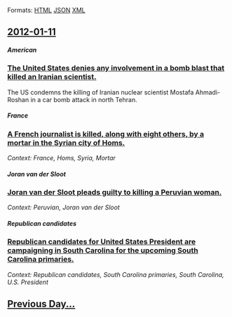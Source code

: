 
Formats: [HTML](2012/01/11/index.html)  [JSON](2012/01/11/index.json)  [XML](2012/01/11/index.xml)  

## [2012-01-11](/news/2012/01/11/index.md)

##### American
### [The United States denies any involvement in a bomb blast that killed an Iranian scientist. ](/news/2012/01/11/the-united-states-denies-any-involvement-in-a-bomb-blast-that-killed-an-iranian-scientist.md)
The US condemns the killing of Iranian nuclear scientist Mostafa Ahmadi-Roshan in a car bomb attack in north Tehran.

##### France
### [A French journalist is killed, along with eight others, by a mortar in the Syrian city of Homs. ](/news/2012/01/11/a-french-journalist-is-killed-along-with-eight-others-by-a-mortar-in-the-syrian-city-of-homs.md)
_Context: France, Homs, Syria, Mortar_

##### Joran van der Sloot
### [Joran van der Sloot pleads guilty to killing a Peruvian woman. ](/news/2012/01/11/joran-van-der-sloot-pleads-guilty-to-killing-a-peruvian-woman.md)
_Context: Peruvian, Joran van der Sloot_

##### Republican candidates
### [Republican candidates for United States President are campaigning in South Carolina for the upcoming South Carolina primaries. ](/news/2012/01/11/republican-candidates-for-united-states-president-are-campaigning-in-south-carolina-for-the-upcoming-south-carolina-primaries.md)
_Context: Republican candidates, South Carolina primaries, South Carolina, U.S. President_

## [Previous Day...](/news/2012/01/10/index.md)

